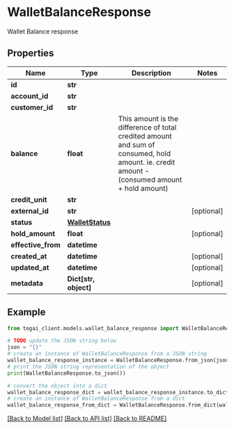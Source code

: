 # WalletBalanceResponse

Wallet Balance response

## Properties

Name | Type | Description | Notes
------------ | ------------- | ------------- | -------------
**id** | **str** |  | 
**account_id** | **str** |  | 
**customer_id** | **str** |  | 
**balance** | **float** | This amount is the difference of total credited amount and sum of consumed, hold amount. ie. credit amount - (consumed amount + hold amount)  | 
**credit_unit** | **str** |  | 
**external_id** | **str** |  | [optional] 
**status** | [**WalletStatus**](WalletStatus.md) |  | 
**hold_amount** | **float** |  | [optional] 
**effective_from** | **datetime** |  | 
**created_at** | **datetime** |  | [optional] 
**updated_at** | **datetime** |  | [optional] 
**metadata** | **Dict[str, object]** |  | [optional] 

## Example

```python
from togai_client.models.wallet_balance_response import WalletBalanceResponse

# TODO update the JSON string below
json = "{}"
# create an instance of WalletBalanceResponse from a JSON string
wallet_balance_response_instance = WalletBalanceResponse.from_json(json)
# print the JSON string representation of the object
print(WalletBalanceResponse.to_json())

# convert the object into a dict
wallet_balance_response_dict = wallet_balance_response_instance.to_dict()
# create an instance of WalletBalanceResponse from a dict
wallet_balance_response_from_dict = WalletBalanceResponse.from_dict(wallet_balance_response_dict)
```
[[Back to Model list]](../README.md#documentation-for-models) [[Back to API list]](../README.md#documentation-for-api-endpoints) [[Back to README]](../README.md)


